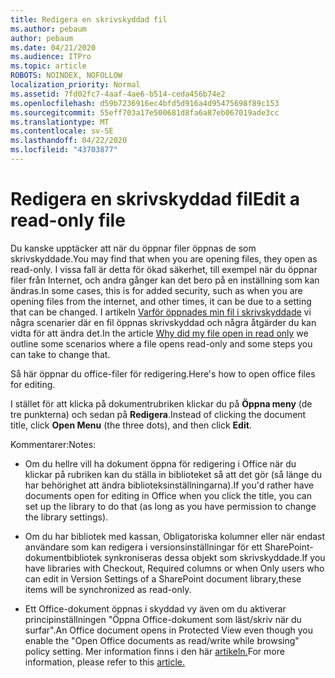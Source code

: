 ```yaml
---
title: Redigera en skrivskyddad fil
ms.author: pebaum
author: pebaum
ms.date: 04/21/2020
ms.audience: ITPro
ms.topic: article
ROBOTS: NOINDEX, NOFOLLOW
localization_priority: Normal
ms.assetid: 7fd02fc7-4aaf-4ae6-b514-ceda456b74e2
ms.openlocfilehash: d59b7236916ec4bfd5d916a4d95475698f89c153
ms.sourcegitcommit: 55eff703a17e500681d8fa6a87eb067019ade3cc
ms.translationtype: MT
ms.contentlocale: sv-SE
ms.lasthandoff: 04/22/2020
ms.locfileid: "43703877"
---
```

# <a name="edit-a-read-only-file"></a><span data-ttu-id="de1da-102">Redigera en skrivskyddad fil</span><span class="sxs-lookup"><span data-stu-id="de1da-102">Edit a read-only file</span></span>

<span data-ttu-id="de1da-103">Du kanske upptäcker att när du öppnar filer öppnas de som skrivskyddade.</span><span class="sxs-lookup"><span data-stu-id="de1da-103">You may find that when you are opening files, they open as read-only.</span></span> <span data-ttu-id="de1da-104">I vissa fall är detta för ökad säkerhet, till exempel när du öppnar filer från Internet, och andra gånger kan det bero på en inställning som kan ändras.</span><span class="sxs-lookup"><span data-stu-id="de1da-104">In some cases, this is for added security, such as when you are opening files from the internet, and other times, it can be due to a setting that can be changed.</span></span> <span data-ttu-id="de1da-105">I artikeln [Varför öppnades min fil i skrivskyddade](https://support.office.com/article/Why-did-my-file-open-read-only-3ab4b792-da50-4b38-8628-14c64e1f1d15) vi några scenarier där en fil öppnas skrivskyddad och några åtgärder du kan vidta för att ändra det.</span><span class="sxs-lookup"><span data-stu-id="de1da-105">In the article [Why did my file open in read only](https://support.office.com/article/Why-did-my-file-open-read-only-3ab4b792-da50-4b38-8628-14c64e1f1d15) we outline some scenarios where a file opens read-only and some steps you can take to change that.</span></span>

<span data-ttu-id="de1da-106">Så här öppnar du office-filer för redigering.</span><span class="sxs-lookup"><span data-stu-id="de1da-106">Here's how to open office files for editing.</span></span>

<span data-ttu-id="de1da-107">I stället för att klicka på dokumentrubriken klickar du på **Öppna meny** (de tre punkterna) och sedan på **Redigera**.</span><span class="sxs-lookup"><span data-stu-id="de1da-107">Instead of clicking the document title, click **Open Menu** (the three dots), and then click **Edit**.</span></span>

<span data-ttu-id="de1da-108">Kommentarer:</span><span class="sxs-lookup"><span data-stu-id="de1da-108">Notes:</span></span>

- <span data-ttu-id="de1da-109">Om du hellre vill ha dokument öppna för redigering i Office när du klickar på rubriken kan du ställa in biblioteket så att det gör (så länge du har behörighet att ändra biblioteksinställningarna).</span><span class="sxs-lookup"><span data-stu-id="de1da-109">If you'd rather have documents open for editing in Office when you click the title, you can set up the library to do that (as long as you have permission to change the library settings).</span></span>

- <span data-ttu-id="de1da-110">Om du har bibliotek med kassan, Obligatoriska kolumner eller när endast användare som kan redigera i versionsinställningar för ett SharePoint-dokumentbibliotek synkroniseras dessa objekt som skrivskyddade.</span><span class="sxs-lookup"><span data-stu-id="de1da-110">If you have libraries with Checkout, Required columns or when Only users who can edit in Version Settings of a SharePoint document library,these items will be synchronized as read-only.</span></span>

- <span data-ttu-id="de1da-111">Ett Office-dokument öppnas i skyddad vy även om du aktiverar principinställningen "Öppna Office-dokument som läst/skriv när du surfar".</span><span class="sxs-lookup"><span data-stu-id="de1da-111">An Office document opens in Protected View even though you enable the "Open Office documents as read/write while browsing" policy setting.</span></span> <span data-ttu-id="de1da-112">Mer information finns i den här [artikeln.](https://support.microsoft.com/help/983047/an-office-document-opens-in-protected-view-even-though-you-enable-the)</span><span class="sxs-lookup"><span data-stu-id="de1da-112">For more information, please refer to this [article.](https://support.microsoft.com/help/983047/an-office-document-opens-in-protected-view-even-though-you-enable-the)</span></span>

